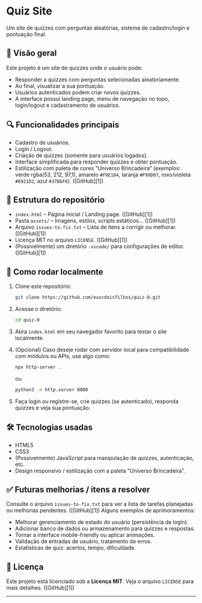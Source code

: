 # Quiz Site

Um site de quizzes com perguntas aleatórias, sistema de cadastro/login e pontuação final.

## 📝 Visão geral

Este projeto é um site de quizzes onde o usuário pode:

* Responder a quizzes com perguntas selecionadas aleatoriamente.
* Ao final, visualizar a sua pontuação.
* Usuários autenticados podem criar novos quizzes.
* A interface possui landing page, menu de navegação no topo, login/logout e cadastramento de usuários.

## 🔍 Funcionalidades principais

* Cadastro de usuários.
* Login / Logout.
* Criação de quizzes (somente para usuários logados).
* Interface simplificada para responder quizzes e obter pontuação.
* Estilização com paleta de cores “Universo Brincadeira” (exemplos: verde rgba(53, 212, 97,1), amarelo `#F9E104`, laranja `#F99D07`, roxo/violeta `#6921D2`, azul `#37B6F6`).
  ([GitHub][1])

## 📂 Estrutura do repositório

* `index.html` – Página inicial / Landing page. ([GitHub][1])
* Pasta `assets/` – Imagens, estilos, scripts estáticos… ([GitHub][1])
* Arquivo `issues-to-fix.txt` – Lista de itens a corrigir ou melhorar. ([GitHub][1])
* Licença MIT no arquivo `LICENSE`. ([GitHub][1])
* (Possivelmente) um diretório `.vscode/` para configurações de editor. ([GitHub][1])

## 🚀 Como rodar localmente

1. Clone este repositório:

   ```bash
   git clone https://github.com/euvcdoisfilhos/quiz-0.git  
   ```
2. Acesse o diretório:

   ```bash
   cd quiz-0  
   ```
3. Abra `index.html` em seu navegador favorito para testar o site localmente.
4. (Opcional) Caso deseje rodar com servidor local para compatibilidade com módulos ou APIs, use algo como:

   ```bash
   npx http-server .  
   ```

   ou

   ```bash
   python3 -m http.server 8000  
   ```
5. Faça login ou registre-se, crie quizzes (se autenticado), responda quizzes e veja sua pontuação.

## 🛠️ Tecnologias usadas

* HTML5
* CSS3
* (Possivelmente) JavaScript para manipulação de quizzes, autenticação, etc.
* Design responsivo / estilização com a paleta “Universo Brincadeira”.

## ✅ Futuras melhorias / itens a resolver

Consulte o arquivo `issues-to-fix.txt` para ver a lista de tarefas planejadas ou melhorias pendentes. ([GitHub][1]) Alguns exemplos de aprimoramentos:

* Melhorar gerenciamento de estado do usuário (persistência de login).
* Adicionar banco de dados ou armazenamento para quizzes e respostas.
* Tornar a interface mobile-friendly ou aplicar animações.
* Validação de entradas de usuário, tratamento de erros.
* Estatísticas de quiz: acertos, tempo, dificuldade.

## 📄 Licença

Este projeto está licenciado sob a **Licença MIT**. Veja o arquivo `LICENSE` para mais detalhes. ([GitHub][1])

---